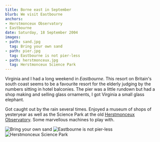 ```yaml
---
title: Borne east in September
blurb: We visit Eastbourne
anchors:
- Herstmonceux Observatory
- Eastbourne
date: Saturday, 18 September 2004
images:
- path: sand.jpg
  tag: Bring your own sand
- path: pier.jpg
  tag: Eastbourne is not pier-less
- path: herstmonceux.jpg
  tag: Herstmonceux Science Park
---
```

Virginia and I had a long weekend in *Eastbourne*. This resort on Britain's south coast seems to be a favourite resort for the elderly judging by the numbers sitting in hotel balconies. The pier was a little rundown but had a shop making and selling glass ornaments, I got Virginia a small glass elephant.

Got caught out by the rain several times. Enjoyed a museum of shops of yesteryear as well as the Science Park at the old
[Herstmonceux Observatory](https://www.the-observatory.org/). Some marvellous machines to play with.

![Bring your own sand](sand.jpg)
![Eastbourne is not pier-less](pier.jpg)
![Herstmonceux Science Park](herstmonceux.jpg)

